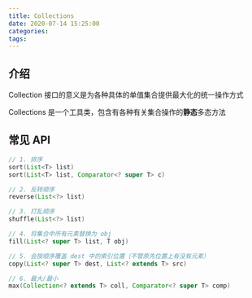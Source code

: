 ```yaml
---
title: Collections
date: 2020-07-14 15:25:00
categories: 
tags:
---
```

## 介绍
Collection 接口的意义是为各种具体的单值集合提供最大化的统一操作方式

Collections 是一个工具类，包含有各种有关集合操作的**静态**多态方法

## 常见 API
```java
// 1. 排序
sort​(List<T> list)
sort​(List<T> list, Comparator<? super T> c)

// 2. 反转顺序
reverse​(List<?> list)

// 3. 打乱顺序
shuffle​(List<?> list)

// 4. 将集合中所有元素替换为 obj
fill​(List<? super T> list, T obj)

// 5. 会按顺序覆盖 dest 中的索引位置（不管原先位置上有没有元素）
copy​(List<? super T> dest, List<? extends T> src)

// 6. 最大/最小
max​(Collection<? extends T> coll, Comparator<? super T> comp)
```